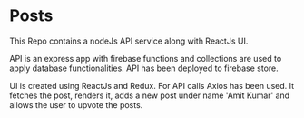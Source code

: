 # Posts

This Repo contains a nodeJs API service along with ReactJs UI.

API is an express app with firebase functions and collections are used to apply database functionalities.
API has been deployed to firebase store.

UI is created using ReactJs and Redux. For API calls Axios has been used. It fetches the post, renders it, adds a new post under name 'Amit Kumar' and allows the user to upvote the posts.